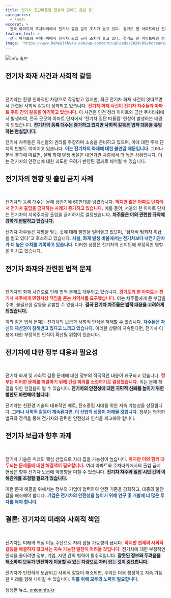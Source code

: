 ```yaml
---
title: 전기차 집단따돌림 현상에 판매도 급감 중!
categories:
  - 자동차
excerpt: >
  전국 아파트와 주차타워에서 전기차 출입 금지 조치가 늘고 있다. 경기도 한 아파트에선 전기차 차주와 주민 간의 갈등이 경찰 출동으로 확대되기도 했다. 전기차 화재 우려 속, 사회적 갈등이 산업 성장에 어떤 영향을 미칠까? 정부의 빠른 대책 마련이 필수다.
feature_text: >
  전국 아파트와 주차타워에서 전기차 출입 금지 조치가 늘고 있다. 경기도 한 아파트에선 전기차 차주와 주민 간의 갈등이 경찰 출동으로 확대되기도 했다. 전기차 화재 우려 속, 사회적 갈등이 산업 성장에 어떤 영향을 미칠까? 정부의 빠른 대책 마련이 필수다.
image: 'https://www.behealthy4u.com/wp-content/uploads/2024/06/koreanews.jpg'
---
```


<p><img src="https://www.behealthy4u.com/wp-content/uploads/2024/06/koreanews.jpg" alt="info 속보" /></p>

<h2 data-ke-size="size26">전기차 화재 사건과 사회적 갈등</h2>

<p data-ke-size="size16">&nbsp;</p>

<p>전기차는 환경 친화적인 차량으로 각광받고 있지만, 최근 전기차 화재 사건이 잇따르면서 관련된 사회적 갈등이 심화되고 있습니다. <b><span style="color: #ee2323;">전기차 화재 사건이 전기차 차주들과 아파트 주민 간의 갈등을 야기하고 있습니다.</span></b> 이 사건은 인천 청라 아파트와 금산 주차타워에서 발생하여, 전국 곳곳의 아파트 단지에서 '전기차 집단 따돌림' 현상이 발생하는 배경이 되었습니다. <b><span style="background-color: #21538527;">전기차의 등록 대수는 증가하고 있지만 사회적 갈등은 법적 대응을 유발하는 현실입니다.</span></b></p>

<p>전기차 차주들은 자신들의 권리를 주장하며 소송을 준비하고 있으며, 이에 대한 주택 단지의 반발도 이어지고 있습니다. <b><span style="color: #1a5490;">이는 전기차의 화재에 대한 불안감 때문입니다.</span></b> 그러나 분석 결과에 따르면, 실제 화재 발생 비율은 내연기관 차종에서 더 높은 상황입니다. <b></b>이는 전기차의 안전성에 대한 과도한 우려가 반영된 결과로 해석될 수 있습니다.</p>

<h2 data-ke-size="size26">전기차의 현황 및 출입 금지 사례</h2>

<p data-ke-size="size16">&nbsp;</p>

<p>전기차의 등록 대수는 올해 상반기에 60만대를 넘겼습니다. <b><span style="color: #ee2323;">하지만 많은 아파트 단지에서 전기차 출입을 금지하는 사례가 증가하고 있습니다.</span></b> 예를 들어, 서울의 한 아파트 단지는 전기차의 지하주차장 출입을 금지하기로 결정했습니다. <b><span style="background-color: #21538527;">차주들은 이와 관련한 규약에 강하게 반발하고 있습니다.</span></b></p>

<p>전기차 차주들은 차별을 받는 것에 대해 불만을 털어놓고 있으며, “잠재적 범죄자 취급을 받고 있다”고 호소하고 있습니다. <b><span style="color: #1a5490;">사실, 화재 발생 비율에서는 전기차보다 내연기관차가 더 높은 수치를 기록하고 있습니다.</span></b> 이러한 상황은 전기차의 신뢰도에 부정적인 영향을 미치고 있습니다.</p>

<h2 data-ke-size="size26">전기차 화재와 관련된 법적 문제</h2>

<p data-ke-size="size16">&nbsp;</p>

<p>전기차의 화재 사건으로 인해 법적 문제도 대두되고 있습니다. <b><span style="color: #ee2323;">경기도의 한 아파트는 전기차 차주에게 민형사상 책임을 묻는 서약서를 요구했습니다.</span></b> 이는 차주들에게 큰 부담을 주며, 불필요한 갈등을 유발할 수 있습니다. <b><span style="background-color: #21538527;">결국 전기차 차주들은 법적 대응을 고려하게 되었습니다.</span></b></p>

<p>이와 같은 법적 문제는 전기차의 보급과 사회적 인식을 저해할 수 있습니다. <b><span style="color: #1a5490;">차주들은 자신의 재산권이 침해받고 있다고 느끼고 있습니다.</span></b> 이러한 상황이 지속된다면, 전기차 이용에 대한 부정적인 인식이 확산될 위험이 있습니다.</p>

<h2 data-ke-size="size26">전기차에 대한 정부 대응과 필요성</h2>

<p data-ke-size="size16">&nbsp;</p>

<p>전기차 화재 및 사회적 갈등 문제에 대한 정부의 적극적인 대응이 요구되고 있습니다. <b><span style="color: #ee2323;">정부는 이러한 문제를 해결하기 위해 긴급 회의를 소집하기로 결정했습니다.</span></b> 이는 문제 해결을 위한 한걸음이 될 수 있습니다. <b><span style="background-color: #21538527;">전기차의 안전성에 대한 국민적 신뢰를 높이기 위한 방안도 마련해야 합니다.</span></b></p>

<p>전기차는 친환경 기술의 대표적인 예로, 탄소중립 시대를 위한 지속 가능성을 상징합니다. <b><span style="color: #1a5490;">그러나 사회적 갈등이 계속된다면, 이 산업의 성장이 저해될 것입니다.</span></b> 정부는 엄격한 법규와 정책을 통해 전기차와 관련한 안전성과 인식을 제고해야 합니다.</p>

<h2 data-ke-size="size26">전기차 보급과 향후 과제</h2>

<p data-ke-size="size16">&nbsp;</p>

<p>전기차 기술은 미래의 핵심 산업으로 자리 잡을 가능성이 높습니다. <b><span style="color: #ee2323;">하지만 이와 함께 대두되는 문제들에 대한 해결책이 필요합니다.</span></b> 여러 아파트와 주차타워에서의 출입 금지 현상은 향후 전기차 보급에 악영향을 미칠 수 있습니다. <b><span style="background-color: #21538527;">전기차 차주와 일반 시민 간의 이해관계를 조정할 필요가 있습니다.</span></b></p>

<p>이런 문제 해결을 위해서는 정부와 기업이 협력하여 안전 기준을 강화하고, 대중의 불안감을 해소해야 합니다. <b><span style="color: #1a5490;">기업은 전기차의 안전성을 높이기 위해 연구 및 개발에 더 많은 투자를 해야 합니다.</span></b></p>

<h2 data-ke-size="size26">결론: 전기차의 미래와 사회적 책임</h2>

<p data-ke-size="size16">&nbsp;</p>

<p>전기차는 미래의 핵심 이동 수단으로 자리 잡을 가능성이 큽니다. <b><span style="color: #ee2323;">하지만 현재의 사회적 갈등을 해결하지 않고서는 지속 가능한 발전이 어려울 것입니다.</span></b> 전기차에 대한 부정적인 인식을 줄이려면 정부, 기업, 시민 간의 협력이 필수적입니다. <b><span style="background-color: #21538527;">잘못된 정보와 두려움을 해소하여 모두가 안전하게 이용할 수 있는 차량으로 자리 잡는 것이 중요합니다.</span></b></p>

<p>전기차가 안전하게 보급되고 사회적 갈등이 해소되면, 우리는 더욱 청정하고 지속 가능한 미래를 향해 나아갈 수 있습니다. <b><span style="color: #1a5490;">이를 위해 모두의 노력이 필요합니다.</span></b></p>
생생한 뉴스, <a href="https://onioninfo.kr" rel="dofollow">onioninfo.kr</a>


